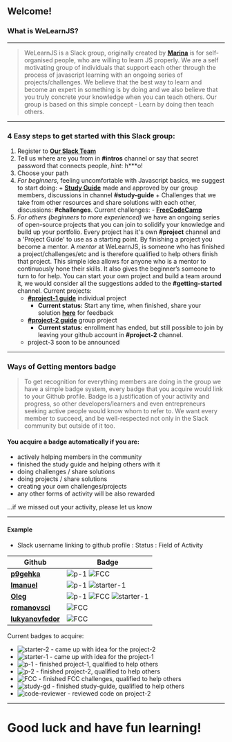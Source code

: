 ## Welcome!
### What is WeLearnJS?
___

> WeLearnJS is a Slack group, originally created by __[Marina](https://twitter.com/welearnjs)__ is for self-organised people, who are willing to learn JS properly. We are a self motivating group of individuals that support each other through the process of javascript learning with an ongoing series of projects/challenges. We believe that the best way to learn and become an expert in something is by doing and we also believe that you truly concrete your knowledge when you can teach others. Our group is based on this simple concept - Learn by doing then teach others.
___


### 4 Easy steps to get started with this Slack group:

1. Register to __[Our Slack Team](http://javascript-devs.herokuapp.com/)__
2. Tell us where are you from in **#intros** channel or say that secret password that connects people, *hint*: h***o!
3. Choose your path
  1. *For beginners*, feeling uncomfortable with Javascript basics, we suggest to start doing:
    + __[Study Guide](https://github.com/welearnjs/Challenges/blob/master/Study%20Guide/Study%20Guide.md)__ made and approved by our group members, discussions in channel **#study-guide**
    + Challenges that we take from other resources and share solutions with each other, discussions: **#challenges**.
        Current challenges:
          - __[FreeCodeCamp](https://github.com/welearnjs/Challenges/tree/master/FCC)__
  2. *For others (beginners to more experienced)* we have an ongoing series of open-source projects that you can join to solidify your knowledge and build up your portfolio. Every project has it's own **#project** channel and a 'Project Guide' to use as a starting point. By finishing a project you become a mentor. A *mentor* at WeLearnJS, is someone who has finished a project/challenges/etc and is therefore qualified to help others finish that project. This simple idea allows for anyone who is a mentor to continuously hone their skills. It also gives the beginner’s someone to turn to for help.
You can start your own project and build a team around it, we would consider all the suggestions added to the **#getting-started** channel.
      Current projects:
        - __[#project-1 guide](https://github.com/welearnjs/Challenges/tree/master/Projects/Project-1)__ individual project
            - **Current status:** Start any time, when finished, share your solution __[here](https://github.com/welearnjs/Main/tree/master/Projects/Project-1)__ for feedback
        - __[#project-2 guide](https://github.com/welearnjs/helpersApp)__ group project
            - **Current status:** enrollment has ended, but still possible to join by leaving your github account in **#project-2** channel. 
        - project-3 soon to be announced


___
### Ways of Getting mentors badge

> To get recognition for everything members are doing in the group we have a simple badge system, every badge that you acquire would link to your Github profile. Badge is a justification of your activity and progress, so other developers/learners and even entrepreneurs seeking active people would know whom to refer to. We want every member to succeed, and be well-respected not only in the Slack community but outside of it too.

#### You acquire a badge automatically if you are:

+ actively helping members in the community
+ finished the study guide and helping others with it
+ doing challenges / share solutions
+ doing projects / share solutions
+ creating your own challenges/projects
+ any other forms of activity will be also rewarded

...if we missed out your activity, please let us know

---

#### Example

* Slack username linking to github profile : Status : Field of Activity


| Github | Badge |
| ------ | ----------- |
| __[p9gehka](https://github.com/welearnjs)__ | ![p-1](http://i.imgur.com/xpdc0wn.png) ![FCC](http://i.imgur.com/teM4A62.png)|
| __[Imanuel](https://github.com/welearnjs)__ | ![p-1](http://i.imgur.com/xpdc0wn.png) ![starter-1](http://i.imgur.com/j73IMb7.png) |
| __[Oleg](https://github.com/welearnjs)__ | ![p-1](http://i.imgur.com/xpdc0wn.png) ![FCC](http://i.imgur.com/teM4A62.png) ![starter-1](http://i.imgur.com/j73IMb7.png)|
| __[romanovsci](https://github.com/welearnjs)__ | ![FCC](http://i.imgur.com/teM4A62.png) |
| __[lukyanovfedor](https://github.com/welearnjs)__ | ![FCC](http://i.imgur.com/teM4A62.png) |


Current badges to acquire:

* ![starter-2](http://i.imgur.com/3X2poWc.png) - came up with idea for the project-2
* ![starter-1](http://i.imgur.com/j73IMb7.png) - came up with idea for the project-1
* ![p-1](http://i.imgur.com/xpdc0wn.png) - finished project-1, qualified to help others
* ![p-2](http://i.imgur.com/chhyuw4.png) - finished project-2, qualified to help others
* ![FCC](http://i.imgur.com/teM4A62.png) - finished FCC challenges, qualified to help others
* ![study-gd](http://i.imgur.com/P5iCfRz.png) - finished study-guide, qualified to help others
* ![code-reviewer](http://i.imgur.com/mXs64t0.png) - reviewed code on project-2

---
# Good luck and have fun learning!


